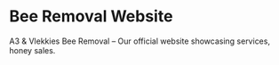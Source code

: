 # Bee Removal Website
A3 & Vlekkies Bee Removal – Our official website showcasing services, honey sales.
